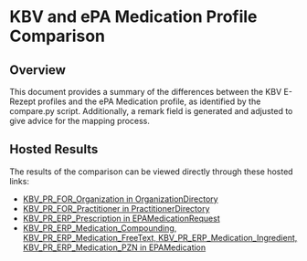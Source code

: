 # KBV and ePA Medication Profile Comparison

## Overview
This document provides a summary of the differences between the KBV E-Rezept profiles and the ePA Medication profile, as identified by the compare.py script. Additionally, a remark field is generated and adjusted to give advice for the mapping process.


## Hosted Results
The results of the comparison can be viewed directly through these hosted links:
- [KBV_PR_FOR_Organization in OrganizationDirectory](https://gematik.github.io/api-erp/erp_epa_mapping_details/OrganizationDirectory.html)
- [KBV_PR_FOR_Practitioner in PractitionerDirectory](https://gematik.github.io/api-erp/erp_epa_mapping_details/PractitionerDirectory.html)
- [KBV_PR_ERP_Prescription in EPAMedicationRequest](https://gematik.github.io/api-erp/erp_epa_mapping_details/EPAMedicationRequest.html)
- [KBV_PR_ERP_Medication_Compounding, KBV_PR_ERP_Medication_FreeText, KBV_PR_ERP_Medication_Ingredient, KBV_PR_ERP_Medication_PZN in EPAMedication](https://gematik.github.io/api-erp/erp_epa_mapping_details/EPAMedication.html)
